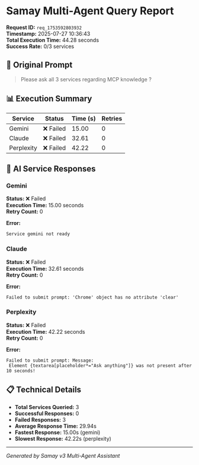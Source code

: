 # Samay Multi-Agent Query Report

**Request ID:** `req_1753592803932`  
**Timestamp:** 2025-07-27 10:36:43  
**Total Execution Time:** 44.28 seconds  
**Success Rate:** 0/3 services  

## 📝 Original Prompt

> Please ask all 3 services regarding MCP knowledge ?

## 📊 Execution Summary

| Service | Status | Time (s) | Retries |
|---------|--------|----------|---------|
| Gemini | ❌ Failed | 15.00 | 0 |
| Claude | ❌ Failed | 32.61 | 0 |
| Perplexity | ❌ Failed | 42.22 | 0 |

## 🤖 AI Service Responses

### Gemini

**Status:** ❌ Failed  
**Execution Time:** 15.00 seconds  
**Retry Count:** 0  

**Error:**

```
Service gemini not ready
```

### Claude

**Status:** ❌ Failed  
**Execution Time:** 32.61 seconds  
**Retry Count:** 0  

**Error:**

```
Failed to submit prompt: 'Chrome' object has no attribute 'clear'
```

### Perplexity

**Status:** ❌ Failed  
**Execution Time:** 42.22 seconds  
**Retry Count:** 0  

**Error:**

```
Failed to submit prompt: Message: 
 Element {textarea[placeholder*="Ask anything"]} was not present after 10 seconds!

```

## 📋 Technical Details

- **Total Services Queried:** 3
- **Successful Responses:** 0
- **Failed Responses:** 3
- **Average Response Time:** 29.94s
- **Fastest Response:** 15.00s (gemini)
- **Slowest Response:** 42.22s (perplexity)

---
*Generated by Samay v3 Multi-Agent Assistant*